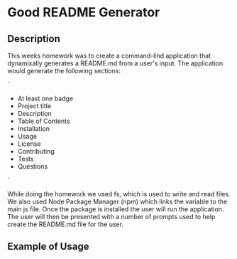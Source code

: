 # Good README Generator

## Description 
This weeks homework was to create a command-lind application that dynamixally generates a README.md from a user's input.  The application would generate the following sections:

`

* At least one badge
* Project title
* Description
* Table of Contents
* Installation
* Usage
* License
* Contributing
* Tests
* Questions

`

While doing the homework we used fs, which is used to write and read files.  We also used Node Package Manager (npm) which links the variable to the main js file.  Once the package is installed the user will run the application.  The user will then be presented with a number of prompts used to help create the README.md file for the user.

## Example of Usage


  